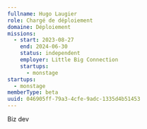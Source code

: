 ```yaml
---
fullname: Hugo Laugier
role: Chargé de déploiement
domaine: Déploiement
missions:
  - start: 2023-08-27
    end: 2024-06-30
    status: independent
    employer: Little Big Connection
    startups:
      - monstage
startups:
  - monstage
memberType: beta
uuid: 046905ff-79a3-4cfe-9adc-1335d4b51453
---
```

Biz dev